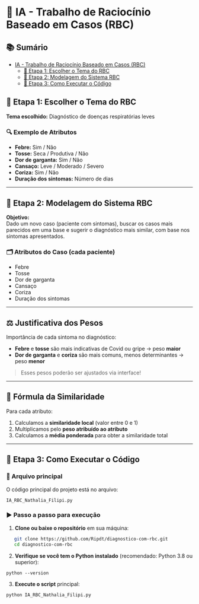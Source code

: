 # 🤖 IA - Trabalho de Raciocínio Baseado em Casos (RBC)

## 📚 Sumário

- [IA - Trabalho de Raciocínio Baseado em Casos (RBC)](#-ia---trabalho-de-raciocínio-baseado-em-casos-rbc)
  - [🔧 Etapa 1: Escolher o Tema do RBC](#-etapa-1-escolher-o-tema-do-rbc)
  - [🧠 Etapa 2: Modelagem do Sistema RBC](#-etapa-2-modelagem-do-sistema-rbc)
  - [🚀 Etapa 3: Como Executar o Código](#-etapa-3-como-executar-o-código)

## 🔧 Etapa 1: Escolher o Tema do RBC
**Tema escolhido:** Diagnóstico de doenças respiratórias leves

### 🔍 Exemplo de Atributos
- **Febre:** Sim / Não  
- **Tosse:** Seca / Produtiva / Não  
- **Dor de garganta:** Sim / Não  
- **Cansaço:** Leve / Moderado / Severo  
- **Coriza:** Sim / Não  
- **Duração dos sintomas:** Número de dias  

---

## 🧠 Etapa 2: Modelagem do Sistema RBC

**Objetivo:**  
Dado um novo caso (paciente com sintomas), buscar os casos mais parecidos em uma base e sugerir o diagnóstico mais similar, com base nos sintomas apresentados.

### 🗂️ Atributos do Caso (cada paciente)
- Febre  
- Tosse  
- Dor de garganta  
- Cansaço  
- Coriza  
- Duração dos sintomas  

---

## ⚖️ Justificativa dos Pesos

Importância de cada sintoma no diagnóstico:

- **Febre** e **tosse** são mais indicativas de Covid ou gripe → peso **maior**  
- **Dor de garganta** e **coriza** são mais comuns, menos determinantes → peso **menor**

> Esses pesos poderão ser ajustados via interface!

---

## 🧮 Fórmula da Similaridade

Para cada atributo:

1. Calculamos a **similaridade local** (valor entre 0 e 1)  
2. Multiplicamos pelo **peso atribuído ao atributo**  
3. Calculamos a **média ponderada** para obter a similaridade total

---

## 🚀 Etapa 3: Como Executar o Código

### 📁 Arquivo principal
O código principal do projeto está no arquivo:
```
IA_RBC_Nathalia_Filipi.py
```

### ▶️ Passo a passo para execução

1. **Clone ou baixe o repositório** em sua máquina:

```bash
   git clone https://github.com/Ripdt/diagnostico-com-rbc.git
   cd diagnostico-com-rbc
   ```
   2. **Verifique se você tem o Python instalado** (recomendado: Python 3.8 ou superior):
```
python --version
```
3. **Execute o script** principal:
```
python IA_RBC_Nathalia_Filipi.py
```

